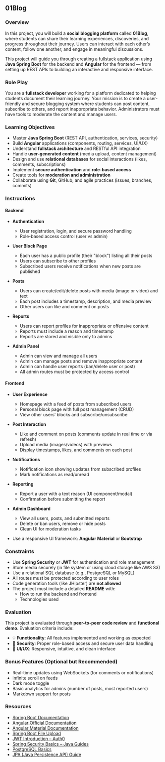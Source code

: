 ## 01Blog

### Overview

In this project, you will build a **social blogging platform** called **01Blog**, where students can share their learning experiences, discoveries, and progress throughout their journey. Users can interact with each other’s content, follow one another, and engage in meaningful discussions.

This project will guide you through creating a fullstack application using **Java Spring Boot** for the backend and **Angular** for the frontend — from setting up REST APIs to building an interactive and responsive interface.

### Role Play

You are a **fullstack developer** working for a platform dedicated to helping students document their learning journey. Your mission is to create a user-friendly and secure blogging system where students can post content, subscribe to others, and report inappropriate behavior. Administrators must have tools to moderate the content and manage users.

### Learning Objectives

- Master **Java Spring Boot** (REST API, authentication, services, security)
- Build **Angular** applications (components, routing, services, UI/UX)
- Understand **fullstack architecture** and RESTful API integration
- Handle **user-generated content** (media upload, content management)
- Design and use **relational databases** for social interactions (likes, comments, subscriptions)
- Implement **secure authentication** and **role-based access**
- Create tools for **moderation and administration**
- Collaborate using **Git**, GitHub, and agile practices (issues, branches, commits)

### Instructions

#### Backend

- **Authentication**

  - User registration, login, and secure password handling
  - Role-based access control (user vs admin)

- **User Block Page**

  - Each user has a public profile (their "block") listing all their posts
  - Users can subscribe to other profiles
  - Subscribed users receive notifications when new posts are published

- **Posts**

  - Users can create/edit/delete posts with media (image or video) and text
  - Each post includes a timestamp, description, and media preview
  - Other users can like and comment on posts

- **Reports**

  - Users can report profiles for inappropriate or offensive content
  - Reports must include a reason and timestamp
  - Reports are stored and visible only to admins

- **Admin Panel**
  - Admin can view and manage all users
  - Admin can manage posts and remove inappropriate content
  - Admin can handle user reports (ban/delete user or post)
  - All admin routes must be protected by access control

#### Frontend

- **User Experience**

  - Homepage with a feed of posts from subscribed users
  - Personal block page with full post management (CRUD)
  - View other users’ blocks and subscribe/unsubscribe

- **Post Interaction**

  - Like and comment on posts (comments update in real time or via refresh)
  - Upload media (images/videos) with previews
  - Display timestamps, likes, and comments on each post

- **Notifications**

  - Notification icon showing updates from subscribed profiles
  - Mark notifications as read/unread

- **Reporting**

  - Report a user with a text reason (UI component/modal)
  - Confirmation before submitting the report

- **Admin Dashboard**

  - View all users, posts, and submitted reports
  - Delete or ban users, remove or hide posts
  - Clean UI for moderation tasks

- Use a responsive UI framework: **Angular Material** or **Bootstrap**

### Constraints

- Use **Spring Security** or **JWT** for authentication and role management
- Store media securely (in file system or using cloud storage like AWS S3)
- Use a relational SQL database (e.g., PostgreSQL or MySQL)
- All routes must be protected according to user roles
- Code generation tools (like JHipster) are **not allowed**
- The project must include a detailed **README** with:
  - How to run the backend and frontend
  - Technologies used

### Evaluation

This project is evaluated through **peer-to-peer code review** and **functional demo**. Evaluation criteria include:

- 💡 **Functionality**: All features implemented and working as expected
- 🔐 **Security**: Proper role-based access and secure user data handling
- 🎨 **UI/UX**: Responsive, intuitive, and clean interface

### Bonus Features (Optional but Recommended)

- Real-time updates using WebSockets (for comments or notifications)
- infinite scroll on feeds
- Dark mode toggle
- Basic analytics for admins (number of posts, most reported users)
- Markdown support for posts

### Resources

- [Spring Boot Documentation](https://spring.io/projects/spring-boot)
- [Angular Official Documentation](https://angular.io/docs)
- [Angular Material Documentation](https://material.angular.io/components/categories)
- [Spring Boot File Upload](https://www.bezkoder.com/spring-boot-upload-file-database/)
- [JWT Introduction – Auth0](https://auth0.com/learn/json-web-tokens/)
- [Spring Security Basics – Java Guides](https://www.javaguides.net/2022/01/spring-security-tutorial.html)
- [PostgreSQL Basics](https://www.postgresqltutorial.com/)
- [JPA (Java Persistence API) Guide](https://www.baeldung.com/the-persistence-layer-with-spring-data-jpa)